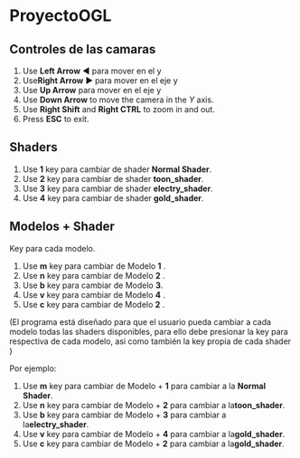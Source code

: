 # ProyectoOGL

## Controles de las camaras

1. Use  **Left Arrow** ◀ para mover en el y
2. Use**Right Arrow** ▶ para mover en el  eje y
3. Use  **Up Arrow** para mover en el eje y
4. Use **Down Arrow** to move the camera in the *Y* axis.
3. Use **Right Shift** and **Right CTRL** to zoom in and out.
4. Press **ESC** to exit.

## Shaders


1. Use  **1** key para cambiar de shader **Normal Shader**.
2. Use  **2** key para cambiar de shader **toon_shader**.
3. Use  **3** key para cambiar de shader **electry_shader**.
4. Use  **4** key para cambiar de shader **gold_shader**.
   
## Modelos + Shader
Key para cada modelo. 
1. Use  **m** key para cambiar de Modelo  **1** .
2. Use  **n** key para cambiar de Modelo  **2** .
3. Use  **b** key para cambiar de Modelo  **3**.
4. Use  **v** key para cambiar de Modelo  **4** .
5. Use  **c** key para cambiar de Modelo  **2** .  

(El programa está diseñado para que el usuario pueda cambiar a cada modelo todas las shaders disponibles, para ello debe presionar la key para respectiva de cada modelo, asi como también la key propia de cada shader )

Por ejemplo:
1. Use  **m** key para cambiar de Modelo + **1** para cambiar a  la  **Normal Shader**.
2. Use  **n** key para cambiar de Modelo + **2** para cambiar a  la**toon_shader**.
3. Use  **b** key para cambiar de Modelo + **3** para cambiar a  la**electry_shader**.
4. Use  **v** key para cambiar de Modelo + **4** para cambiar a  la**gold_shader**.
5. Use  **c** key para cambiar de Modelo + **2** para cambiar a  la**gold_shader**.  

